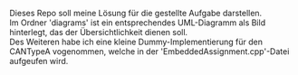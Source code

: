 Dieses Repo soll meine Lösung für die gestellte Aufgabe darstellen.<br>
Im Ordner 'diagrams' ist ein entsprechendes UML-Diagramm als Bild hinterlegt, das der Übersichtlichkeit dienen soll.<br>
Des Weiteren habe ich eine kleine Dummy-Implementierung für den CANTypeA vogenommen, welche in der 'EmbeddedAssignment.cpp'-Datei aufgeufen wird.<br>
